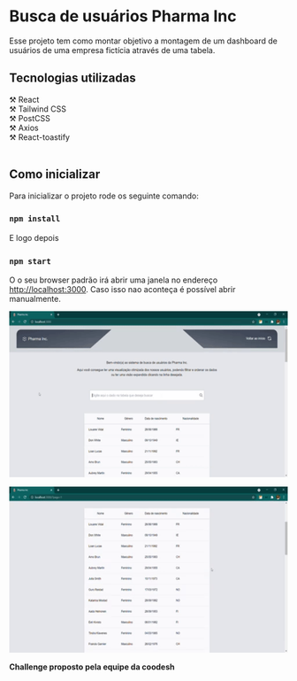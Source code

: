 # Busca de usuários Pharma Inc

Esse projeto tem como montar objetivo a montagem de um dashboard de usuários de uma empresa fictícia através de uma tabela.

## Tecnologias utilizadas
⚒ React <br /> 
⚒ Tailwind CSS <br /> 
⚒ PostCSS <br /> 
⚒ Axios <br /> 
⚒ React-toastify <br /> 
<br /> 
## Como inicializar

Para inicializar o projeto rode os seguinte comando:

### `npm install`

E logo depois 
### `npm start`

O o seu browser padrão irá abrir uma janela no endereço [http://localhost:3000](http://localhost:3000). Caso isso nao aconteça é possível abrir manualmente.
<p align="center">
  <a href="" rel="noopener">
  <img width=600px height=300px src="/public/assets/pharma1.gif" alt="project ilustration"></a>
</p>
<p align="center">
  <a href="" rel="noopener">
  <img width=600px height=300px src="/public/assets/pharma2.gif" alt="project ilustration"></a>
</p>

**Challenge proposto pela equipe da coodesh**
